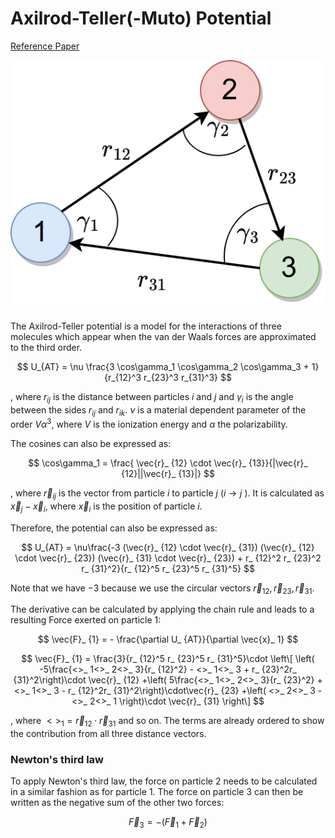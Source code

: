 # Axilrod-Teller(-Muto) Potential

[Reference Paper](https://pubs.aip.org/aip/jcp/article/11/6/299/182086/Interaction-of-the-van-der-Waals-Type-Between)

![3-body-sketch](./graphics/3_body_sketch.png)

The Axilrod-Teller potential is a model for the interactions of three molecules which appear when the van der Waals forces are approximated to the third order.

$$
U_{AT} = \nu \frac{3 \cos\gamma_1 \cos\gamma_2 \cos\gamma_3 + 1}{r_{12}^3 r_{23}^3 r_{31}^3}
$$

, where $r_{ij}$ is the distance between particles $i$ and $j$ and $\gamma_i$ is the angle between the sides $r_{ij}$ and $r_{ik}$. $\nu$ is a material dependent parameter of the order $V\alpha^3$, where $V$ is the ionization energy and $\alpha$ the polarizability.

The cosines can also be expressed as:

$$
\cos\gamma_1 = \frac{ \vec{r}_ {12} \cdot \vec{r}_ {13}}{|\vec{r}_ {12}||\vec{r}_ {13}|}
$$

, where $\vec{r}_{ij}$ is the vector from particle $i$ to particle $j$ ($i \longrightarrow j$ ).
It is calculated as $\vec{x}_j - \vec{x}_i$, where $\vec{x}_i$ is the position of particle $i$.

Therefore, the potential can also be expressed as:

$$
U_{AT} = \nu\frac{-3 (\vec{r}_ {12} \cdot \vec{r}_ {31}) (\vec{r}_ {12} \cdot \vec{r}_ {23}) (\vec{r}_ {31} \cdot \vec{r}_ {23}) + r_ {12}^2 r_ {23}^2 r_ {31}^2}{r_ {12}^5 r_ {23}^5 r_ {31}^5}
$$

Note that we have $-3$ because we use the circular vectors $\vec{r}_ {12}, \vec{r}_ {23}, \vec{r}_ {31}$.

The derivative can be calculated by applying the chain rule and leads to a resulting Force exerted on particle $1$:

$$
\vec{F}_ {1} = - \frac{\partial U_ {AT}}{\partial \vec{x}_ 1}
$$

$$
\vec{F}_ {1} = \frac{3}{r_ {12}^5 r_ {23}^5 r_ {31}^5}\cdot
\left\[ \left( -5\frac{<>_ 1<>_ 2<>_ 3}{r_ {12}^2} - <>_ 1<>_ 3 + r_ {23}^2r_ {31}^2\right)\cdot \vec{r}_ {12}
+\left( 5\frac{<>_ 1<>_ 2<>_ 3}{r_ {23}^2} + <>_ 1<>_ 3 - r_ {12}^2r_ {31}^2\right)\cdot\vec{r}_ {23}
+\left( <>_ 2<>_ 3 - <>_ 2<>_ 1 \right)\cdot \vec{r}_ {31} \right\]
$$

, where $<>_ 1=\vec{r}_ {12}\cdot\vec{r}_ {31}$ and so on. The terms are already ordered to show the contribution from all three distance vectors.

### Newton's third law
To apply Newton's third law, the force on particle $2$ needs to be calculated in a similar fashion as for particle $1$. The force on particle $3$ can then be written as the negative sum of the other two forces:

$$
\vec{F}_3 = -(\vec{F}_1 + \vec{F}_2)
$$
